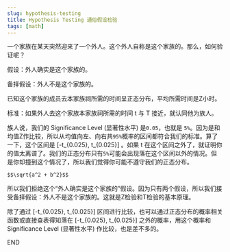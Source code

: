 ```yaml
---
slug: hypothesis-testing
title: Hypothesis Testing 通俗假设检验
tags: [math]
---
```


一个家族在某天突然迎来了一个外人。这个外人自称是这个家族的。那么，如何验证呢？

假设：外人确实是这个家族的。

备择假设：外人不是这个家族的。

已知这个家族的成员去本家族祠所需的时间呈正态分布，平均所需时间是Z小时。

标准：如果外人去这个家族本家族祠所需的时间 t 与 T 接近，就认同他为族人。

族人说，我们的 Significance Level (显著性水平) 是`0.05`，也就是 `5%`。因为是和均值Z作比较，所以从均值向左、向右共`95%`概率的区间都符合我们的标准。算了一下，这个区间是 [-t_{0.025}, t_{0.025}] 。如果 t 在这个区间之外了，就证明你的值太离谱了。我们的正态分布只有`5%`可能会出现落在这个区间以外的情况。但是你却撞到这个情况了，所以我们觉得你可能不遵守我们的正态分布。 

```$$\sqrt{a^2 + b^2}$$```

所以我们拒绝这个“外人确实是这个家族的”假设。因为只有两个假设，所以我们接受备择假设：外人不是这个家族的。这就是Z检验和T检验的基本原理。

除了通过 [-t_{0.025}, t_{0.025}] 区间进行比较，也可以通过正态分布的概率相关函数或直接查表得知落在 [-t_{0.025}, t_{0.025}] 之外的概率，用这个概率和 Significance Level (显著性水平) 作比较，也是差不多的。

END